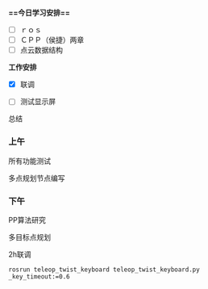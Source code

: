 **==今日学习安排==**

- [ ] ｒｏｓ
- [ ] ＣＰＰ（侯捷）两章
- [ ] 点云数据结构

**工作安排**

- [x] 联调
- [ ] 测试显示屏

  

总结

### 上午

所有功能测试

多点规划节点编写

  

### 下午

PP算法研究

多目标点规划

2h联调

  

`rosrun teleop_twist_keyboard teleop_twist_keyboard.py _key_timeout:=0.6`